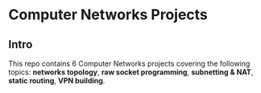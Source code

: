 # Computer Networks Projects
## Intro
This repo contains 6 Computer Networks projects covering the following topics: **networks topology**, **raw socket programming**, **subnetting & NAT**, **static routing**, **VPN building**.
